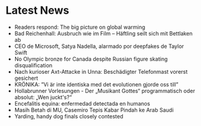 # Latest News
-  Readers respond: The big picture on global warming
-  Bad Reichenhall: Ausbruch wie im Film – Häftling seilt sich mit Bettlaken ab
-  CEO de Microsoft, Satya Nadella, alarmado por deepfakes de Taylor Swift
-  No Olympic bronze for Canada despite Russian figure skating disqualification
-  Nach kurioser Axt-Attacke in Unna: Beschädigter Telefonmast vorerst gesichert
-  KRÖNIKA: ”Vi är inte identiska med det evolutionen gjorde oss till”
-  Hollabrunner Vorlesungen - Der „Musikant Gottes“ programmatisch oder absolut: „Wen juckt's?“
-  Encefalitis equina: enfermedad detectada en humanos
-  Masih Betah di MU, Casemiro Tepis Kabar Pindah ke Arab Saudi
-  Yarding, handy dog finals closely contested
